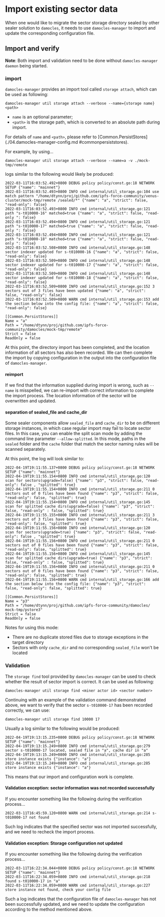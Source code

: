 # Import existing sector data

When one would like to migrate the sector storage directory sealed by other sealer solution to `damocles`, it needs to use `damocles-manager` to import and update the corresponding configuration file.

## Import and verify

**Note**: Both import and validation need to be done without `damocles-manager daemon` being started.

### import

`damocles-manager` provides an import tool called `storage attach`, which can be used as following:
```
damocles-manager util storage attach --verbose --name={storage name} <path>
```

- `name` is an optional parameter;
- `<path>` is the storage path, which is converted to an absolute path during import.

For details of `name` and `<path>`, please refer to [Common.PersistStores](./04.damocles-manager-config.md
#commonpersiststores).

For example, by using...
```
damocles-manager util storage attach --verbose --name=a -v ./mock-tmp/remote
```

logs similar to the following would likely be produced:
```
2022-03-11T16:03:52.492+0800 DEBUG policy policy/const.go:18 NETWORK SETUP {"name": "mainnet"}
2022-03-11T16:03:52.493+0800 INFO cmd internal/util_storage.go:104 use match pattern "/home/dtynn/proj/github.com/ipfs-force-community/venus-cluster/mock-tmp/remote /sealed/*" {"name": "a", "strict": false, "read-only": false}
2022-03-11T16:03:52.493+0800 INFO cmd internal/util_storage.go:121 path "s-t010000-16" matched=true {"name": "a", "strict": false, "read-only ": false}
2022-03-11T16:03:52.494+0800 INFO cmd internal/util_storage.go:121 path "s-t010000-17" matched=true {"name": "a", "strict": false, "read-only ": false}
2022-03-11T16:03:52.494+0800 INFO cmd internal/util_storage.go:121 path "s-t010000-18" matched=true {"name": "a", "strict": false, "read-only ": false}
2022-03-11T16:03:52.508+0800 INFO cmd internal/util_storage.go:148 sector indexer updated for s-t010000-16 {"name": "a", "strict": false, "read-only": false}
2022-03-11T16:03:52.509+0800 INFO cmd internal/util_storage.go:148 sector indexer updated for s-t010000-17 {"name": "a", "strict": false, "read-only": false}
2022-03-11T16:03:52.509+0800 INFO cmd internal/util_storage.go:148 sector indexer updated for s-t010000-18 {"name": "a", "strict": false, "read-only": false}
2022-03-11T16:03:52.509+0800 INFO cmd internal/util_storage.go:152 3 sectors out of 3 files have been updated {"name": "a", "strict": false, "read-only": false}
2022-03-11T16:03:52.509+0800 WARN cmd internal/util_storage.go:153 add the section below into the config file: {"name": "a", "strict": false, "read-only": false}

[[Common.PersistStores]]
Name = "a"
Path = "/home/dtynn/proj/github.com/ipfs-force-community/damocles/mock-tmp/remote"
Strict = false
ReadOnly = false
```

At this point, the directory import has been completed, and the location information of all sectors has also been recorded.
We can then complete the import by copying configuration in the output into the configuration file of `damocles-manager`.

#### reimport

If we find that the information supplied during import is wrong, such as `--name` is misspelled, we can re-import with correct information to complete the import process.
The location information of the sector will be overwritten and updated.

#### separation of sealed_file and cache_dir

Some sealer components allow `sealed_file` and `cache_dir` to be on different storage instances, in which case regular import may fail to locate sector files.
In this case, you can enable the split scan mode by adding the command line parameter `--allow-splitted`. In this mode, paths in the `sealed` folder and the `cache` folder that match the sector naming rules will be scanned separately.

At this point, the log will look similar to:
```
2022-04-19T19:11:55.137+0800 DEBUG policy policy/const.go:18 NETWORK SETUP {"name": "mainnet"}
2022-04-19T19:11:55.154+0800 INFO cmd internal/util_storage.go:120 scan for sectors(upgrade=false) {"name": "p3", "strict": false, "read-only": false , "splitted": true}
2022-04-19T19:11:55.154+0800 INFO cmd internal/util_storage.go:211 0 sectors out of 0 files have been found {"name": "p3", "strict": false, "read-only": false, "splitted": true}
2022-04-19T19:11:55.154+0800 INFO cmd internal/util_storage.go:145 scan for splitted cache dirs(upgrade=false) {"name": "p3", "strict": false, "read-only" : false, "splitted": true}
2022-04-19T19:11:55.155+0800 INFO cmd internal/util_storage.go:211 3 sectors out of 3 files have been found {"name": "p3", "strict": false, "read-only": false, "splitted": true}
2022-04-19T19:11:55.156+0800 INFO cmd internal/util_storage.go:120 scan for sectors(upgrade=true) {"name": "p3", "strict": false, "read-only": false , "splitted": true}
2022-04-19T19:11:55.156+0800 INFO cmd internal/util_storage.go:211 0 sectors out of 0 files have been found {"name": "p3", "strict": false, "read-only": false, "splitted": true}
2022-04-19T19:11:55.156+0800 INFO cmd internal/util_storage.go:145 scan for splitted cache dirs(upgrade=true) {"name": "p3", "strict": false, "read-only" : false, "splitted": true}
2022-04-19T19:11:55.156+0800 INFO cmd internal/util_storage.go:211 0 sectors out of 0 files have been found {"name": "p3", "strict": false, "read-only": false, "splitted": true}
2022-04-19T19:11:55.156+0800 WARN cmd internal/util_storage.go:166 add the section below into the config file: {"name": "p3", "strict": false, "read-only": false, "splitted": true}

[[Common.PersistStores]]
Name = "p3"
Path = "/home/dtynn/proj/github.com/ipfs-force-community/damocles/
mock-tmp/pstore3"
Strict = false
ReadOnly = false
```

Notes for using this mode:

- There are no duplicate stored files due to storage exceptions in the target directory
- Sectors with only `cache_dir` and no corresponding `sealed_file` won't be located

### Validation

The `storage find` tool provided by `damocles-manager` can be used to check whether the result of sector import is correct. It can be used as following:
```
damocles-manager util storage find <miner actor id> <sector number>
```

Continuing with an example of the validation command demonstrated above, we want to verify that the sector `s-t010000-17` has been recorded correctly, we can use:
```
damocles-manager util storage find 10000 17
```

Usually a log similar to the following would be produced:
```
2022-04-19T19:13:15.235+0800 DEBUG policy policy/const.go:18 NETWORK SETUP {"name": "mainnet"}
2022-04-19T19:13:15.249+0800 INFO cmd internal/util_storage.go:279 sector s-t010000-17 located, sealed file in "a", cache dir in "a"
2022-04-19T19:13:15.249+0800 INFO cmd internal/util_storage.go:285 store instance exists {"instance": "a"}
2022-04-19T19:13:15.249+0800 INFO cmd internal/util_storage.go:285 store instance exists {"instance": "a"}
```

This means that our import and configuration work is complete.

#### Validation exception: sector information was not recorded successfully

If you encounter something like the following during the verification process...
```
2022-03-11T16:45:59.120+0800 WARN cmd internal/util_storage.go:214 s-t010000-17 not found
```
Such log indicates that the specified sector was not imported successfully, and we need to recheck the import process.

#### Validation exception: Storage configuration not updated

If you encounter something like the following during the verification process...
```
2022-03-11T16:22:34.044+0800 DEBUG policy policy/const.go:18 NETWORK SETUP {"name": "mainnet"}
2022-03-11T16:22:34.059+0800 INFO cmd internal/util_storage.go:218 found s-t010000-17 in "a"
2022-03-11T16:22:34.059+0800 WARN cmd internal/util_storage.go:227 store instance not found, check your config file
```
Such a log indicates that the configuration file of `damocles-manager` has not been successfully updated, and we need to update the configuration according to the method mentioned above.

